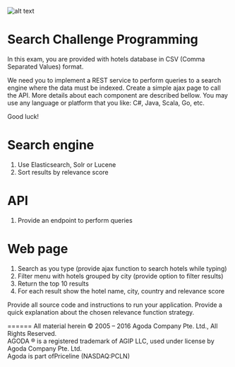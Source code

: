 ![alt text](http://cdn0.agoda.net/images/MVC/default/logo-agoda-mobile@2X.png "agoda")

Search Challenge Programming
============================
In this exam, you are provided with hotels database in CSV (Comma Separated Values) format. 

We need you to implement a REST service to perform queries to a search engine where the data must be indexed. Create a simple ajax page to call the API. More details about each component are described bellow. You may use any language or platform that you like: C#, Java, Scala, Go, etc.

Good luck!


Search engine
======
  1. Use Elasticsearch, Solr or Lucene
  2. Sort results by relevance score

API
======
  1. Provide an endpoint to perform queries

Web page
======
  1. Search as you type (provide ajax function to search hotels while typing)
  2. Filter menu with hotels grouped by city (provide option to filter results)
  3. Return the top 10 results
  4. For each result show the hotel name, city, country and relevance score


Provide all source code and instructions to run your application. Provide a quick explanation about the chosen relevance function strategy.

======
All material herein © 2005 – 2016 Agoda Company Pte. Ltd., All Rights Reserved.<br />
AGODA ® is a registered trademark of AGIP LLC, used under license by Agoda Company Pte. Ltd.<br />
Agoda is part ofPriceline (NASDAQ:PCLN)<br />

